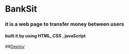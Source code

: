 # BankSit
### it is a web page to transfer money between users 
#### built it by using HTML, CSS , javaScript
##[Deploy](https://trusting-lalande-fe6229.netlify.app/)
